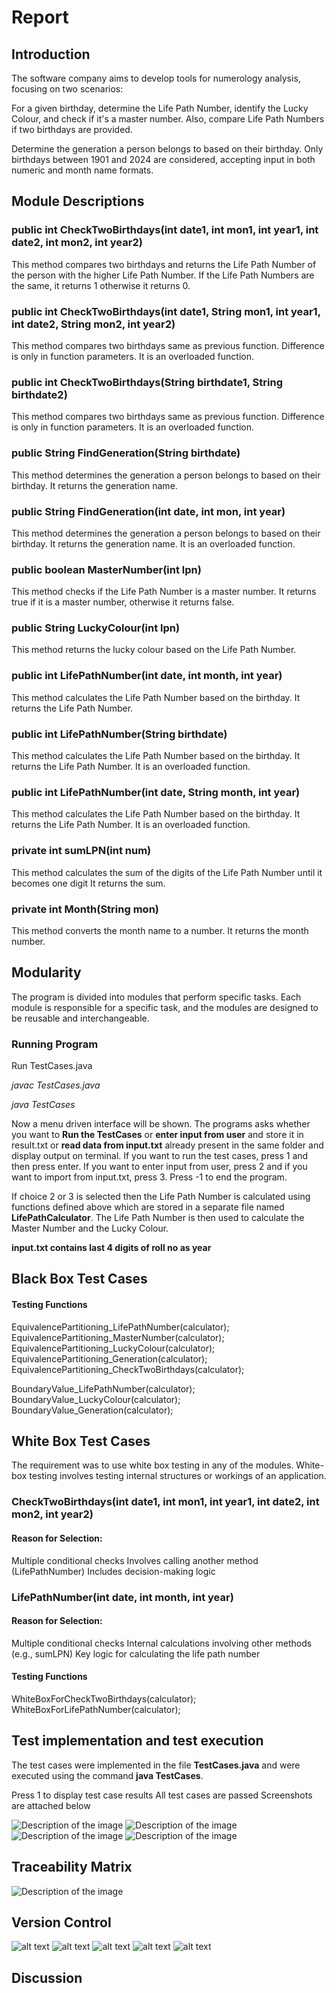 # Report

## Introduction

The software company aims to develop tools for numerology analysis, focusing on two scenarios:

For a given birthday, determine the Life Path Number, identify the Lucky Colour, and check if it's a master number. Also, compare Life Path Numbers if two birthdays are provided.

Determine the generation a person belongs to based on their birthday. Only birthdays between 1901 and 2024 are considered, accepting input in both numeric and month name formats.

## Module Descriptions

### public int CheckTwoBirthdays(int date1, int mon1, int year1, int date2, int mon2, int year2)

This method compares two birthdays and returns the Life Path Number of the person with the higher Life Path Number. If the Life Path Numbers are the same, it returns 1 otherwise it returns 0.

### public int CheckTwoBirthdays(int date1, String mon1, int year1, int date2, String mon2, int year2)

This method compares two birthdays same as previous function. Difference is only in function parameters. It is an overloaded function.

### public int CheckTwoBirthdays(String birthdate1, String birthdate2)

This method compares two birthdays same as previous function. Difference is only in function parameters. It is an overloaded function.

### public String FindGeneration(String birthdate)

This method determines the generation a person belongs to based on their birthday. It returns the generation name.

### public String FindGeneration(int date, int mon, int year)

This method determines the generation a person belongs to based on their birthday. It returns the generation name. It is an overloaded function.

### public boolean MasterNumber(int lpn)

This method checks if the Life Path Number is a master number. It returns true if it is a master number, otherwise it returns false.

### public String LuckyColour(int lpn)

This method returns the lucky colour based on the Life Path Number.

### public int LifePathNumber(int date, int month, int year)

This method calculates the Life Path Number based on the birthday. It returns the Life Path Number.

### public int LifePathNumber(String birthdate)

This method calculates the Life Path Number based on the birthday. It returns the Life Path Number. It is an overloaded function.

### public int LifePathNumber(int date, String month, int year)

This method calculates the Life Path Number based on the birthday. It returns the Life Path Number. It is an overloaded function.

### private int sumLPN(int num)

This method calculates the sum of the digits of the Life Path Number until it becomes one digit It returns the sum.

### private int Month(String mon)

This method converts the month name to a number. It returns the month number.

## Modularity

The program is divided into modules that perform specific tasks. Each module is responsible for a specific task, and the modules are designed to be reusable and interchangeable.

### Running Program

Run TestCases.java

_javac TestCases.java_

_java TestCases_

Now a menu driven interface will be shown. The programs asks whether you want to **Run the TestCases** or **enter input from user** and store it in result.txt or **read data from input.txt** already present in the same folder and display output on terminal.
If you want to run the test cases, press 1 and then press enter. If you want to enter input from user, press 2 and if you want to import from input.txt, press 3.
Press -1 to end the program.

If choice 2 or 3 is selected then the Life Path Number is calculated using functions defined above which are stored in a separate file named **LifePathCalculator**.
The Life Path Number is then used to calculate the Master Number and the Lucky Colour.

**input.txt contains last 4 digits of roll no as year**

## Black Box Test Cases
#### Testing Functions

EquivalencePartitioning_LifePathNumber(calculator);
EquivalencePartitioning_MasterNumber(calculator);
EquivalencePartitioning_LuckyColour(calculator);
EquivalencePartitioning_Generation(calculator);
EquivalencePartitioning_CheckTwoBirthdays(calculator);

BoundaryValue_LifePathNumber(calculator);
BoundaryValue_LuckyColour(calculator);
BoundaryValue_Generation(calculator);

## White Box Test Cases
The requirement was to use white box testing in any of the modules.
White-box testing involves testing internal structures or workings of an application.
### CheckTwoBirthdays(int date1, int mon1, int year1, int date2, int mon2, int year2)
#### Reason for Selection:

Multiple conditional checks
Involves calling another method (LifePathNumber)
Includes decision-making logic
### LifePathNumber(int date, int month, int year)
#### Reason for Selection:

Multiple conditional checks
Internal calculations involving other methods (e.g., sumLPN)
Key logic for calculating the life path number

#### Testing Functions
WhiteBoxForCheckTwoBirthdays(calculator);
WhiteBoxForLifePathNumber(calculator);

## Test implementation and test execution
The test cases were implemented in the file **TestCases.java** and were executed using the command **java TestCases**.

Press 1 to display test case results
All test cases are passed
Screenshots are attached below

![Description of the image](first.png)
![Description of the image](second.png)
![Description of the image](third.png)
![Description of the image](fourth.png)

## Traceability Matrix
![Description of the image](TestCasesTable.png)

## Version Control
![alt text](screenshots/1.png)
![alt text](screenshots/2.png)
![alt text](screenshots/3.png)
![alt text](screenshots/4.png)
![alt text](screenshots/5.png)

## Discussion

















